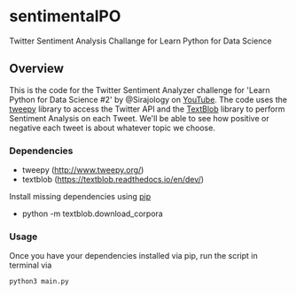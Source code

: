 # sentimentalPO
Twitter Sentiment Analysis Challange for Learn Python for Data Science

## Overview

This is the code for the Twitter Sentiment Analyzer challenge for 'Learn Python for Data Science #2' by @Sirajology on [YouTube](https://youtu.be/o_OZdbCzHUA). The code uses the [tweepy](http://www.tweepy.org/)  library to access the Twitter API and the [TextBlob](https://textblob.readthedocs.io/en/dev/) library to perform Sentiment Analysis on each Tweet. We'll be able to see how positive or negative each tweet is about whatever topic we choose. 

### Dependencies

* tweepy (http://www.tweepy.org/)
* textblob (https://textblob.readthedocs.io/en/dev/)

Install missing dependencies using [pip](https://pip.pypa.io/en/stable/installing/)

* python -m textblob.download_corpora

### Usage

Once you have your dependencies installed via pip, run the script in terminal via

```
python3 main.py
```
